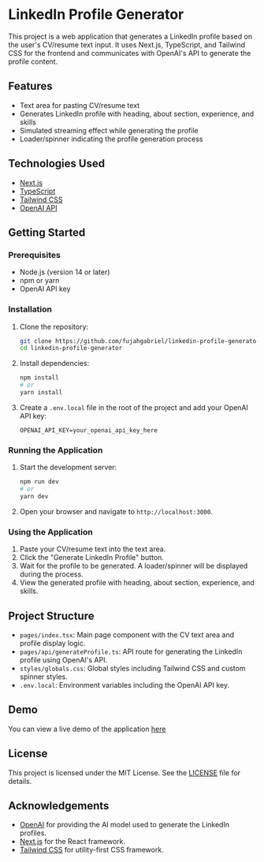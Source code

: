 # LinkedIn Profile Generator

This project is a web application that generates a LinkedIn profile based on the user's CV/resume text input. It uses Next.js, TypeScript, and Tailwind CSS for the frontend and communicates with OpenAI's API to generate the profile content.

## Features

- Text area for pasting CV/resume text
- Generates LinkedIn profile with heading, about section, experience, and skills
- Simulated streaming effect while generating the profile
- Loader/spinner indicating the profile generation process

## Technologies Used

- [Next.js](https://nextjs.org/)
- [TypeScript](https://www.typescriptlang.org/)
- [Tailwind CSS](https://tailwindcss.com/)
- [OpenAI API](https://www.openai.com/)

## Getting Started

### Prerequisites

- Node.js (version 14 or later)
- npm or yarn
- OpenAI API key

### Installation

1. Clone the repository:
    ```sh
    git clone https://github.com/fujahgabriel/linkedin-profile-generator.git
    cd linkedin-profile-generator
    ```

2. Install dependencies:
    ```sh
    npm install
    # or
    yarn install
    ```

3. Create a `.env.local` file in the root of the project and add your OpenAI API key:
    ```env
    OPENAI_API_KEY=your_openai_api_key_here
    ```

### Running the Application

1. Start the development server:
    ```sh
    npm run dev
    # or
    yarn dev
    ```

2. Open your browser and navigate to `http://localhost:3000`.

### Using the Application

1. Paste your CV/resume text into the text area.
2. Click the "Generate LinkedIn Profile" button.
3. Wait for the profile to be generated. A loader/spinner will be displayed during the process.
4. View the generated profile with heading, about section, experience, and skills.

## Project Structure

- `pages/index.tsx`: Main page component with the CV text area and profile display logic.
- `pages/api/generateProfile.ts`: API route for generating the LinkedIn profile using OpenAI's API.
- `styles/globals.css`: Global styles including Tailwind CSS and custom spinner styles.
- `.env.local`: Environment variables including the OpenAI API key.

## Demo

You can view a live demo of the application [here](https://linkedin-profile-generator.netlify.app/)

## License

This project is licensed under the MIT License. See the [LICENSE](LICENSE) file for details.

## Acknowledgements

- [OpenAI](https://www.openai.com/) for providing the AI model used to generate the LinkedIn profiles.
- [Next.js](https://nextjs.org/) for the React framework.
- [Tailwind CSS](https://tailwindcss.com/) for utility-first CSS framework.

